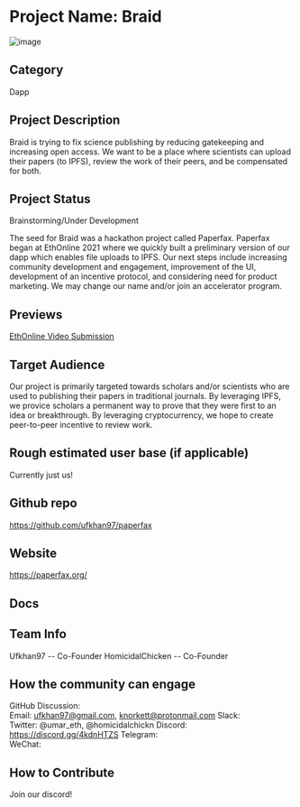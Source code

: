 
# Project Name: Braid
![image](https://user-images.githubusercontent.com/43886242/141393427-42887107-848c-4ede-a11e-24de8e357e0e.png)


## Category 
Dapp

## Project Description
Braid is trying to fix science publishing by reducing gatekeeping and increasing open access. 
We want to be a place where scientists can upload their papers (to IPFS), review the work of their peers, and be compensated for both.

## Project Status
Brainstorming/Under Development

The seed for Braid was a hackathon project called Paperfax. Paperfax began at EthOnline 2021 where we quickly built a preliminary version of our dapp which enables file uploads to IPFS.
Our next steps include increasing community development and engagement, improvement of the UI, development of an incentive protocol, and considering need for product marketing. 
We may change our name and/or join an accelerator program. 

## Previews
[EthOnline Video Submission](https://showcase.ethglobal.com/ethonline2021/paperfax)

## Target Audience
Our project is primarily targeted towards scholars and/or scientists who are used to publishing their papers in traditional journals. 
By leveraging IPFS, we provice scholars a permanent way to prove that they were first to an idea or breakthrough. 
By leveraging cryptocurrency, we hope to create peer-to-peer incentive to review work. 


## Rough estimated user base (if applicable)
Currently just us!

## Github repo
https://github.com/ufkhan97/paperfax 

## Website
https://paperfax.org/ 

## Docs
<!--Including a link to your project docs!-->

## Team Info
Ufkhan97 -- Co-Founder 
HomicidalChicken -- Co-Founder 


## How the community can engage
GitHub Discussion: <!--Start a disucssion with the community here: https://github.com/filecoin-project/community/discussions/new and attach the link!-->  
Email:  ufkhan97@gmail.com, knorkett@protonmail.com
Slack:  
Twitter:  @umar_eth, @homicidalchickn 
Discord:  https://discord.gg/4kdnHTZS
Telegram:  
WeChat:  

## How to Contribute
Join our discord! 
